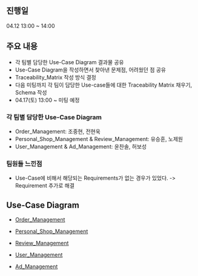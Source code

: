 ## 진행일

04.12 13:00 ~ 14:00

## 주요 내용

- 각 팀별 담당한 Use-Case Diagram 결과물 공유
- Use-Case Diagram을 작성하면서 찾아낸 문제점, 어려웠던 점 공유
- Traceability_Matrix 작성 방식 결정
- 다음 미팅까지 각 팀이 담당한 Use-case들에 대한 Traceability Matrix 채우기, Schema 작성
- 04.17(토) 13:00 ~ 미팅 예정

### 각 팀별 담당한 Use-Case Diagram

- Order_Management: 조중현, 전현욱
- Personal_Shop_Management & Review_Management: 유승훈, 노제원
- User_Management & Ad_Management: 윤찬솔, 허보성

### 팀원들 느낀점

- Use-Case에 비해서 해당되는 Requirements가 없는 경우가 있었다. -> Requirement 추가로 해결

## Use-Case Diagram

- [Order_Management](/subTeam1/CheckPoint1/Management_Usecase.md)

- [Personal_Shop_Management](/subTeam3/check_point1/Personal_Shop_Management.md)

- [Review_Management](/subTeam3/check_point1/Review_Management_Diagram.md)

- [User_Management](/subTeam2/CheckPoint1/User_Management_Usecase.md)

- [Ad_Management](/subTeam2/CheckPoint1/Ad_Management_Usecase.md)

